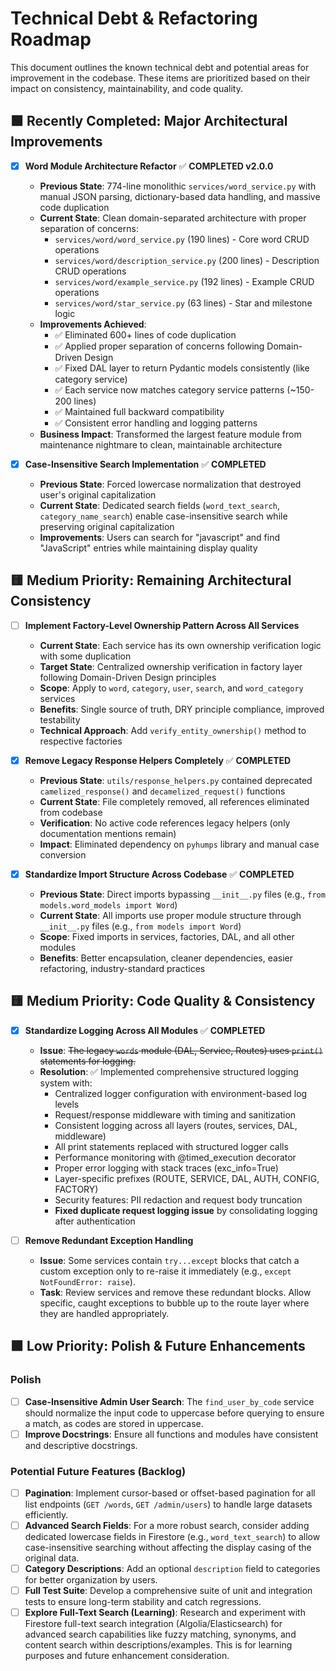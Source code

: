# Technical Debt & Refactoring Roadmap

This document outlines the known technical debt and potential areas for improvement in the codebase. These items are prioritized based on their impact on consistency, maintainability, and code quality.

## 🟩 Recently Completed: Major Architectural Improvements

- [x] **Word Module Architecture Refactor** ✅ **COMPLETED v2.0.0**
  - **Previous State**: 774-line monolithic `services/word_service.py` with manual JSON parsing, dictionary-based data handling, and massive code duplication
  - **Current State**: Clean domain-separated architecture with proper separation of concerns:
    - `services/word/word_service.py` (190 lines) - Core word CRUD operations
    - `services/word/description_service.py` (200 lines) - Description CRUD operations  
    - `services/word/example_service.py` (192 lines) - Example CRUD operations
    - `services/word/star_service.py` (63 lines) - Star and milestone logic
  - **Improvements Achieved**:
    - ✅ Eliminated 600+ lines of code duplication
    - ✅ Applied proper separation of concerns following Domain-Driven Design
    - ✅ Fixed DAL layer to return Pydantic models consistently (like category service)
    - ✅ Each service now matches category service patterns (~150-200 lines)
    - ✅ Maintained full backward compatibility
    - ✅ Consistent error handling and logging patterns
  - **Business Impact**: Transformed the largest feature module from maintenance nightmare to clean, maintainable architecture

- [x] **Case-Insensitive Search Implementation** ✅ **COMPLETED**
  - **Previous State**: Forced lowercase normalization that destroyed user's original capitalization
  - **Current State**: Dedicated search fields (`word_text_search`, `category_name_search`) enable case-insensitive search while preserving original capitalization
  - **Improvements**: Users can search for "javascript" and find "JavaScript" entries while maintaining display quality

## 🟨 Medium Priority: Remaining Architectural Consistency

- [ ] **Implement Factory-Level Ownership Pattern Across All Services**
  - **Current State**: Each service has its own ownership verification logic with some duplication
  - **Target State**: Centralized ownership verification in factory layer following Domain-Driven Design principles
  - **Scope**: Apply to `word`, `category`, `user`, `search`, and `word_category` services
  - **Benefits**: Single source of truth, DRY principle compliance, improved testability
  - **Technical Approach**: Add `verify_entity_ownership()` method to respective factories

- [x] **Remove Legacy Response Helpers Completely** ✅ **COMPLETED**
  - **Previous State**: `utils/response_helpers.py` contained deprecated `camelized_response()` and `decamelized_request()` functions
  - **Current State**: File completely removed, all references eliminated from codebase
  - **Verification**: No active code references legacy helpers (only documentation mentions remain)
  - **Impact**: Eliminated dependency on `pyhumps` library and manual case conversion

- [x] **Standardize Import Structure Across Codebase** ✅ **COMPLETED**
  - **Previous State**: Direct imports bypassing `__init__.py` files (e.g., `from models.word_models import Word`)
  - **Current State**: All imports use proper module structure through `__init__.py` files (e.g., `from models import Word`)
  - **Scope**: Fixed imports in services, factories, DAL, and all other modules
  - **Benefits**: Better encapsulation, cleaner dependencies, easier refactoring, industry-standard practices

## 🟨 Medium Priority: Code Quality & Consistency

- [x] **Standardize Logging Across All Modules** ✅ **COMPLETED**

  - **Issue**: ~~The legacy `words` module (DAL, Service, Routes) uses `print()` statements for logging.~~
  - **Resolution**: ✅ Implemented comprehensive structured logging system with:
    - Centralized logger configuration with environment-based log levels
    - Request/response middleware with timing and sanitization
    - Consistent logging across all layers (routes, services, DAL, middleware)
    - All print statements replaced with structured logger calls
    - Performance monitoring with @timed_execution decorator
    - Proper error logging with stack traces (exc_info=True)
    - Layer-specific prefixes (ROUTE, SERVICE, DAL, AUTH, CONFIG, FACTORY)
    - Security features: PII redaction and request body truncation
    - **Fixed duplicate request logging issue** by consolidating logging after authentication

- [ ] **Remove Redundant Exception Handling**
  - **Issue**: Some services contain `try...except` blocks that catch a custom exception only to re-raise it immediately (e.g., `except NotFoundError: raise`).
  - **Task**: Review services and remove these redundant blocks. Allow specific, caught exceptions to bubble up to the route layer where they are handled appropriately.

## 🟩 Low Priority: Polish & Future Enhancements

### Polish

- [ ] **Case-Insensitive Admin User Search**: The `find_user_by_code` service should normalize the input code to uppercase before querying to ensure a match, as codes are stored in uppercase.
- [ ] **Improve Docstrings**: Ensure all functions and modules have consistent and descriptive docstrings.

### Potential Future Features (Backlog)

- [ ] **Pagination**: Implement cursor-based or offset-based pagination for all list endpoints (`GET /words`, `GET /admin/users`) to handle large datasets efficiently.
- [ ] **Advanced Search Fields**: For a more robust search, consider adding dedicated lowercase fields in Firestore (e.g., `word_text_search`) to allow case-insensitive searching without affecting the display casing of the original data.
- [ ] **Category Descriptions**: Add an optional `description` field to categories for better organization by users.
- [ ] **Full Test Suite**: Develop a comprehensive suite of unit and integration tests to ensure long-term stability and catch regressions.
- [ ] **Explore Full-Text Search (Learning)**: Research and experiment with Firestore full-text search integration (Algolia/Elasticsearch) for advanced search capabilities like fuzzy matching, synonyms, and content search within descriptions/examples. This is for learning purposes and future enhancement consideration.
